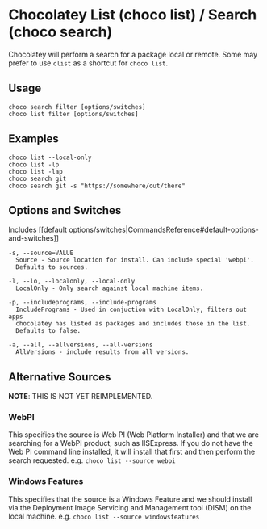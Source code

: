 # Chocolatey List (choco list) / Search (choco search)

Chocolatey will perform a search for a package local or remote.  Some
 may prefer to use `clist` as a shortcut for `choco list`.

## Usage

    choco search filter [options/switches]
    choco list filter [options/switches]

## Examples

    choco list --local-only
    choco list -lp
    choco list -lap
    choco search git
    choco search git -s "https://somewhere/out/there"

## Options and Switches

Includes [[default options/switches|CommandsReference#default-options-and-switches]]

```
-s, --source=VALUE
  Source - Source location for install. Can include special 'webpi'.
  Defaults to sources.

-l, --lo, --localonly, --local-only
  LocalOnly - Only search against local machine items.

-p, --includeprograms, --include-programs
  IncludePrograms - Used in conjuction with LocalOnly, filters out apps
  chocolatey has listed as packages and includes those in the list.
  Defaults to false.

-a, --all, --allversions, --all-versions
  AllVersions - include results from all versions.
```

## Alternative Sources
**NOTE**: THIS IS NOT YET REIMPLEMENTED.

### WebPI
This specifies the source is Web PI (Web Platform Installer) and that we
are searching for a WebPI product, such as IISExpress. If you do not
have the Web PI command line installed, it will install that first and
then perform the search requested.
e.g. `choco list --source webpi`

### Windows Features
This specifies that the source is a Windows Feature and we should
install via the Deployment Image Servicing and Management tool (DISM) on
the local machine.
e.g. `choco list --source windowsfeatures`

